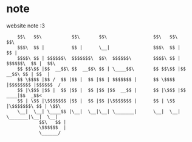 # note


website note :3



        $$\   $$\           $$\       $$\                 $$\   $$\           $$\       
        $$$\  $$ |          $$ |      \__|                $$$\  $$ |          $$ |      
        $$$$\ $$ | $$$$$$\  $$$$$$$\  $$\  $$$$$$\        $$$$\ $$ | $$$$$$\  $$ |  $$\ 
        $$ $$\$$ |$$  __$$\ $$  __$$\ $$ | \____$$\       $$ $$\$$ |$$  __$$\ $$ | $$  |
        $$ \$$$$ |$$ /  $$ |$$ |  $$ |$$ | $$$$$$$ |      $$ \$$$$ |$$$$$$$$ |$$$$$$  / 
        $$ |\$$$ |$$ |  $$ |$$ |  $$ |$$ |$$  __$$ |      $$ |\$$$ |$$   ____|$$  _$$<  
        $$ | \$$ |\$$$$$$$ |$$ |  $$ |$$ |\$$$$$$$ |      $$ | \$$ |\$$$$$$$\ $$ | \$$\ 
        \__|  \__| \____$$ |\__|  \__|\__| \_______|      \__|  \__| \_______|\__|  \__|
                $$\   $$ |                                                            
                \$$$$$$  |                                                            
                \______/                                                             
